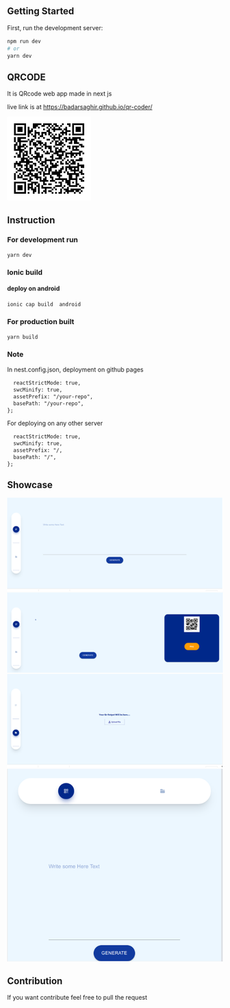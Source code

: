 
## Getting Started

First, run the development server:

```bash
npm run dev
# or
yarn dev
```

## QRCODE
<p>It is QRcode web app made in next js</p>
<p>live link is at <a href="https://badarsaghir.github.io/qr-coder?selected=text">https://badarsaghir.github.io/qr-coder/</a></p>
<img src="./demoQR.png"/>

## Instruction
### For development run

```yarn dev ```

### Ionic build

#### deploy on android
```ionic cap build  android ```

### For production built

```yarn build ```

### Note 
In nest.config.json, deployment on github pages

```const nextConfig = {
  reactStrictMode: true,
  swcMinify: true,
  assetPrefix: "/your-repo",
  basePath: "/your-repo",
};
```
For deploying on any other server

```const nextConfig = {
  reactStrictMode: true,
  swcMinify: true,
  assetPrefix: "/, 
  basePath: "/",
};
```
## Showcase
<img src="./demo1.png"/>
<img src="./demo2.png"/>
<img src="./demo3.png"/>
<img src="./demo4.png"/>





## Contribution
If you want contribute feel free to pull the request

